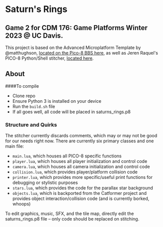 # Saturn's Rings
## Game 2 for CDM 176: Game Platforms Winter 2023 @ UC Davis. 

This project is based on the Advanced Microplatform Template by @matthughson, [located on the Pico-8 BBS here](https://www.lexaloffle.com/bbs/?tid=28793), as well as Jeren Raquel's PICO-8 Python/Shell stitcher, [located here](https://github.com/JerenRaquel/pico8-stitcher).

## About

####To compile
- Clone repo
- Ensure Python 3 is installed on your device
- Run the `build.sh` file
- If all goes well, all code will be placed in saturns_rings.p8

### Structure and Quirks
The stitcher currently discards comments, which may or may not be good for our needs right now. There are currently six primary classes and one main file:
- `main.lua`, which houses all PICO-8 specific functions
- `player.lua`, which houses all player initialization and control code
- `camera.lua`, which houses all camera initialization and control code
- `collision.lua`, which provides player/platform collision code
- `printer.lua`, which provides more specific/useful print functions for debugging or stylistic purposes
- `stars.lua`, which provides the code for the parallax star background
- `objects.lua`, which is backported from the Catformer project and provides object interaction/collision code (and is currently borked, whoops)

To edit graphics, music, SFX, and the tile map, directly edit the saturns_rings.p8 file – only code should be replaced on stitching.